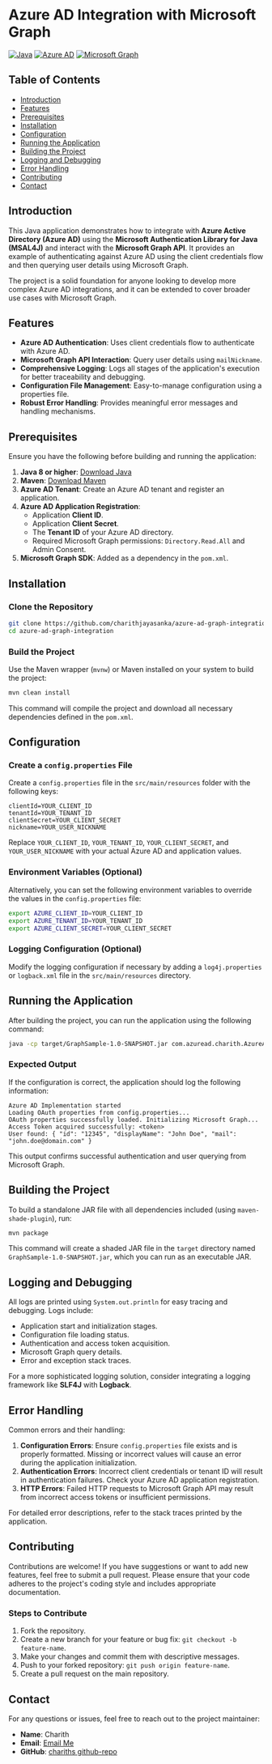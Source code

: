 
# Azure AD Integration with Microsoft Graph

[![Java](https://img.shields.io/badge/Java-8%2B-brightgreen.svg)](https://www.oracle.com/java/technologies/javase-jdk8-downloads.html)
[![Azure AD](https://img.shields.io/badge/Azure%20AD-Integration-orange.svg)](https://azure.microsoft.com/en-us/services/active-directory/)
[![Microsoft Graph](https://img.shields.io/badge/Microsoft%20Graph-Integration-blue.svg)](https://developer.microsoft.com/en-us/graph/)

## Table of Contents
- [Introduction](#introduction)
- [Features](#features)
- [Prerequisites](#prerequisites)
- [Installation](#installation)
- [Configuration](#configuration)
- [Running the Application](#running-the-application)
- [Building the Project](#building-the-project)
- [Logging and Debugging](#logging-and-debugging)
- [Error Handling](#error-handling)
- [Contributing](#contributing)
- [Contact](#contact)

## Introduction

This Java application demonstrates how to integrate with **Azure Active Directory (Azure AD)** using the **Microsoft Authentication Library for Java (MSAL4J)** and interact with the **Microsoft Graph API**. It provides an example of authenticating against Azure AD using the client credentials flow and then querying user details using Microsoft Graph.

The project is a solid foundation for anyone looking to develop more complex Azure AD integrations, and it can be extended to cover broader use cases with Microsoft Graph.

## Features

- **Azure AD Authentication**: Uses client credentials flow to authenticate with Azure AD.
- **Microsoft Graph API Interaction**: Query user details using `mailNickname`.
- **Comprehensive Logging**: Logs all stages of the application's execution for better traceability and debugging.
- **Configuration File Management**: Easy-to-manage configuration using a properties file.
- **Robust Error Handling**: Provides meaningful error messages and handling mechanisms.

## Prerequisites

Ensure you have the following before building and running the application:

1. **Java 8 or higher**: [Download Java](https://www.oracle.com/java/technologies/javase-jdk8-downloads.html)
2. **Maven**: [Download Maven](https://maven.apache.org/download.cgi)
3. **Azure AD Tenant**: Create an Azure AD tenant and register an application.
4. **Azure AD Application Registration**:
   - Application **Client ID**.
   - Application **Client Secret**.
   - The **Tenant ID** of your Azure AD directory.
   - Required Microsoft Graph permissions: `Directory.Read.All` and Admin Consent.
5. **Microsoft Graph SDK**: Added as a dependency in the `pom.xml`.

## Installation

### Clone the Repository

```bash
git clone https://github.com/charithjayasanka/azure-ad-graph-integration.git
cd azure-ad-graph-integration
```

### Build the Project

Use the Maven wrapper (`mvnw`) or Maven installed on your system to build the project:

```bash
mvn clean install
```

This command will compile the project and download all necessary dependencies defined in the `pom.xml`.

## Configuration

### Create a `config.properties` File

Create a `config.properties` file in the `src/main/resources` folder with the following keys:

```properties
clientId=YOUR_CLIENT_ID
tenantId=YOUR_TENANT_ID
clientSecret=YOUR_CLIENT_SECRET
nickname=YOUR_USER_NICKNAME
```

Replace `YOUR_CLIENT_ID`, `YOUR_TENANT_ID`, `YOUR_CLIENT_SECRET`, and `YOUR_USER_NICKNAME` with your actual Azure AD and application values.

### Environment Variables (Optional)

Alternatively, you can set the following environment variables to override the values in the `config.properties` file:

```bash
export AZURE_CLIENT_ID=YOUR_CLIENT_ID
export AZURE_TENANT_ID=YOUR_TENANT_ID
export AZURE_CLIENT_SECRET=YOUR_CLIENT_SECRET
```

### Logging Configuration (Optional)

Modify the logging configuration if necessary by adding a `log4j.properties` or `logback.xml` file in the `src/main/resources` directory.

## Running the Application

After building the project, you can run the application using the following command:

```bash
java -cp target/GraphSample-1.0-SNAPSHOT.jar com.azuread.charith.AzureApp
```

### Expected Output

If the configuration is correct, the application should log the following information:

```
Azure AD Implementation started
Loading OAuth properties from config.properties...
OAuth properties successfully loaded. Initializing Microsoft Graph...
Access Token acquired successfully: <token>
User found: { "id": "12345", "displayName": "John Doe", "mail": "john.doe@domain.com" }
```

This output confirms successful authentication and user querying from Microsoft Graph.

## Building the Project

To build a standalone JAR file with all dependencies included (using `maven-shade-plugin`), run:

```bash
mvn package
```

This command will create a shaded JAR file in the `target` directory named `GraphSample-1.0-SNAPSHOT.jar`, which you can run as an executable JAR.

## Logging and Debugging

All logs are printed using `System.out.println` for easy tracing and debugging. Logs include:

- Application start and initialization stages.
- Configuration file loading status.
- Authentication and access token acquisition.
- Microsoft Graph query details.
- Error and exception stack traces.

For a more sophisticated logging solution, consider integrating a logging framework like **SLF4J** with **Logback**.

## Error Handling

Common errors and their handling:

1. **Configuration Errors**: Ensure `config.properties` file exists and is properly formatted. Missing or incorrect values will cause an error during the application initialization.
2. **Authentication Errors**: Incorrect client credentials or tenant ID will result in authentication failures. Check your Azure AD application registration.
3. **HTTP Errors**: Failed HTTP requests to Microsoft Graph API may result from incorrect access tokens or insufficient permissions.

For detailed error descriptions, refer to the stack traces printed by the application.

## Contributing

Contributions are welcome! If you have suggestions or want to add new features, feel free to submit a pull request. Please ensure that your code adheres to the project's coding style and includes appropriate documentation.

### Steps to Contribute

1. Fork the repository.
2. Create a new branch for your feature or bug fix: `git checkout -b feature-name`.
3. Make your changes and commit them with descriptive messages.
4. Push to your forked repository: `git push origin feature-name`.
5. Create a pull request on the main repository.

## Contact

For any questions or issues, feel free to reach out to the project maintainer:

- **Name**: Charith
- **Email**: [Email Me](mailto:charithjayasanka2@gmail.com)
- **GitHub**: [chariths github-repo](https://github.com/charithjayasanka)

